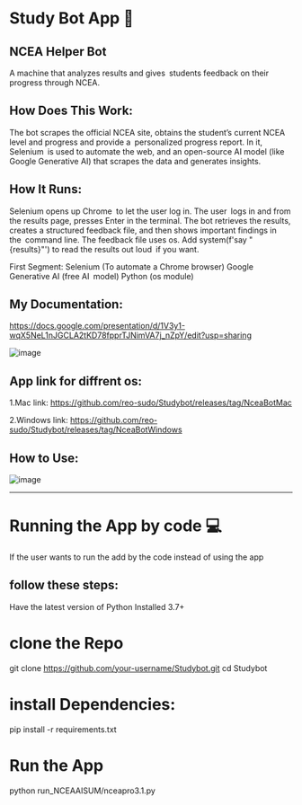  # Study Bot App 🚀


 ## NCEA Helper Bot
A machine that analyzes results and gives students feedback on their progress through NCEA.

 ## How Does This Work: 
The bot scrapes the official NCEA site, obtains the student’s current NCEA level and progress and provide a personalized progress report. In it, Selenium is used to automate the web, and an open-source AI model (like Google Generative AI) that scrapes the data and generates insights.

## How It Runs:
Selenium opens up Chrome to let the user log in. The user logs in and from the results page, presses Enter in the terminal. The bot retrieves the results, creates a structured feedback file, and then shows important findings in the command line. The feedback file uses os. Add system(f'say "{results}"') to read the results out loud if you want.

First Segment: Selenium (To automate a Chrome browser) Google Generative AI (free AI model) Python (os module)

## My Documentation:
https://docs.google.com/presentation/d/1V3y1-wqX5NeL1nJGCLA2tKD78fpprTJNimVA7j_nZpY/edit?usp=sharing


![image](https://github.com/user-attachments/assets/5d911ef7-ce0b-4a1f-84d6-181fce356dae)

## App link for diffrent os:
1.Mac link: 
https://github.com/reo-sudo/Studybot/releases/tag/NceaBotMac

2.Windows link: 
https://github.com/reo-sudo/Studybot/releases/tag/NceaBotWindows

## How to Use:

![image](https://github.com/user-attachments/assets/f64d1aee-38a2-482f-8736-0d61df33d0be)

---------------------------------------------------------------------------
# Running the App by code 💻
If the user wants to run the add by the code instead of using the app

## follow these steps:
Have the latest version of Python Installed 3.7+
# clone the Repo
git clone https://github.com/your-username/Studybot.git
cd Studybot
# install Dependencies:
pip install -r requirements.txt
# Run the App
python run_NCEAAISUM/nceapro3.1.py






